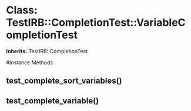 # Class: TestIRB::CompletionTest::VariableCompletionTest
**Inherits:** TestIRB::CompletionTest
    




#Instance Methods
## test_complete_sort_variables() [](#method-i-test_complete_sort_variables)

## test_complete_variable() [](#method-i-test_complete_variable)

